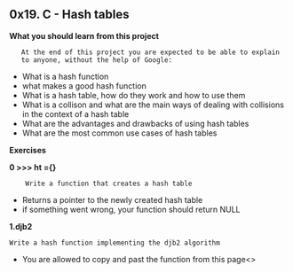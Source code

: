 ## 0x19. C - Hash tables

**What you should learn from this project**

       At the end of this project you are expected to be able to explain
       to anyone, without the help of Google:

* What is a hash function
* what makes a good hash function
* What is a hash table, how do they work and how to use them
* What is a collison and what are the main ways of dealing with collisions
  in the context of a hash table
* What are the advantages and drawbacks of using hash tables
* What are the most common use cases of hash tables

**Exercises**

**0 >>> ht ={}**

    	Write a function that creates a hash table

* Returns a pointer to the newly created hash table
* if something went wrong, your function should return NULL

**1.djb2**

	Write a hash function implementing the djb2 algorithm

* You are allowed to copy and past the function from this page<>